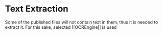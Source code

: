 # Text Extraction
Some of the published files will not contain text in them, thus it is needed to extract it.
For this sake, selected [[OCREngine]] is used